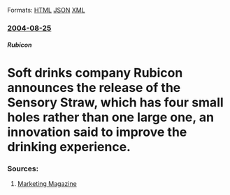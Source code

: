 
Formats: [HTML](/news/2004/08/25/soft-drinks-company-rubicon-announces-the-release-of-the-sensory-straw-which-has-four-small-holes-rather-than-one-large-one-an-innovation.html)  [JSON](/news/2004/08/25/soft-drinks-company-rubicon-announces-the-release-of-the-sensory-straw-which-has-four-small-holes-rather-than-one-large-one-an-innovation.json)  [XML](/news/2004/08/25/soft-drinks-company-rubicon-announces-the-release-of-the-sensory-straw-which-has-four-small-holes-rather-than-one-large-one-an-innovation.xml)  

### [2004-08-25](/news/2004/08/25/index.md)

##### Rubicon
#  Soft drinks company Rubicon announces the release of the Sensory Straw, which has four small holes rather than one large one, an innovation said to improve the drinking experience. 




### Sources:

1. [Marketing Magazine](http://www.marketingmagazine.co.uk/news/220330/)
